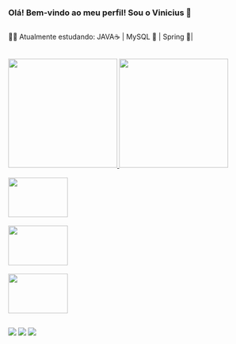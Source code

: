 ### Olá! Bem-vindo ao meu perfil! Sou o Vinicius 👋
##
👨‍💻 Atualmente estudando: JAVA☕ |  MySQL 🐬 | Spring 🍃|
##
<div align="left">
  
  <a href="https://github.com/viniciuslopes98">
  <img height="220em" src="https://github-readme-stats.vercel.app/api?username=viniciuslopes98&show_icons=true&theme=dracula&include_all_commits=true&count_private=true"/>
  <img height="220em" src="https://github-readme-stats.vercel.app/api/top-langs/?username=viniciuslopes98&layout=compact&langs_count=7&theme=dracula"/>
</div>
<div style="display: inline_block"><br> <img align="center" alt="" height="80" width="120" src="https://cdn.jsdelivr.net/gh/devicons/devicon/icons/java/java-original-wordmark.svg">
<div style="display: inline_block"><br> <img align="center" alt="" height="80" width="120" src="https://cdn.jsdelivr.net/gh/devicons/devicon/icons/mysql/mysql-original-wordmark.svg">
<div style="display: inline_block"><br> <img align="center" alt="" height="80" width="120" src="https://cdn.jsdelivr.net/gh/devicons/devicon/icons/spring/spring-original-wordmark.svg">
</div>

##
<div>
  <a href="https://instagram.com/zm1hawk" target="_blank"><img src="https://img.shields.io/badge/-Instagram-%23E4405F?style=for-the-badge&logo=instagram&logoColor=white" target="_blank"></a>
  <a href = "mailto:contatovinicius6.lopes6@gmail.com"><img src="https://img.shields.io/badge/-Gmail-%23333?style=for-the-badge&logo=gmail&logoColor=white" target="_blank"></a>
  <a href="https://www.linkedin.com/in/vinicius-l-4181b9ba/" target="_blank"><img src="https://img.shields.io/badge/-LinkedIn-%230077B5?style=for-the-badge&logo=linkedin&logoColor=white" target="_blank"></a>             
 </div>         
           
          

            
           
          
          

